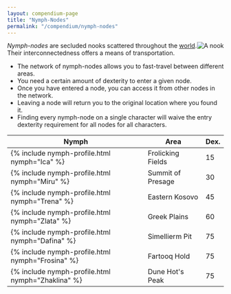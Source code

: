 ```yaml
---
layout: compendium-page
title: "Nymph-Nodes"
permalink: "/compendium/nymph-nodes"
---
```


<span style="float: right;">
  <img class="decorative-circle" {% include independently-sized-image-properties.html path="/assets/img/other/nook.gif" %} alt="A nook" />
</span>

*Nymph-nodes* are secluded nooks scattered throughout the <span class="compendium-link">[world](world-map)</span>. Their interconnectedness offers a means of transportation.

- The network of nymph-nodes allows you to fast-travel between different areas.
- You need a certain amount of dexterity to enter a given node.
- Once you have entered a node, you can access it from other nodes in the network.
- Leaving a node will return you to the original location where you found it.
- Finding every nymph-node on a single character will waive the entry dexterity requirement for all nodes for all characters.

|Nymph|Area|Dex.|
|-|-|-|
|{% include nymph-profile.html nymph="Ica" %}|Frolicking Fields|15|
|{% include nymph-profile.html nymph="Miru" %}|Summit of Presage|30|
|{% include nymph-profile.html nymph="Trena" %}|Eastern Kosovo|45|
|{% include nymph-profile.html nymph="Zlata" %}|Greek Plains|60|
|{% include nymph-profile.html nymph="Dafina" %}|Simellierm Pit|75|
|{% include nymph-profile.html nymph="Frosina" %}|Fartooq Hold|75|
|{% include nymph-profile.html nymph="Zhaklina" %}|Dune Hot's Peak|75|